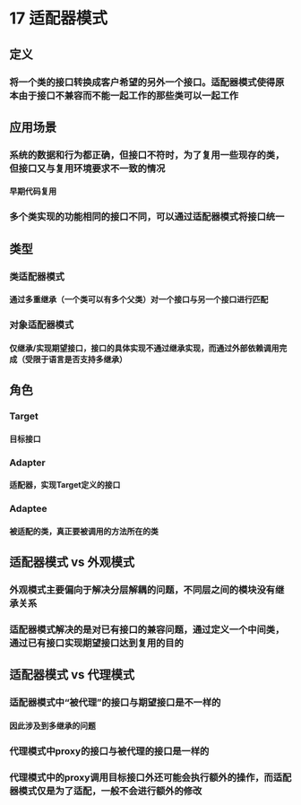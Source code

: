# 17 适配器模式

## 定义

### 将一个类的接口转换成客户希望的另外一个接口。适配器模式使得原本由于接口不兼容而不能一起工作的那些类可以一起工作

## 应用场景

### 系统的数据和行为都正确，但接口不符时，为了复用一些现存的类，但接口又与复用环境要求不一致的情况

#### 早期代码复用

### 多个类实现的功能相同的接口不同，可以通过适配器模式将接口统一

## 类型

### 类适配器模式

#### 通过多重继承（一个类可以有多个父类）对一个接口与另一个接口进行匹配

### 对象适配器模式

#### 仅继承/实现期望接口，接口的具体实现不通过继承实现，而通过外部依赖调用完成（受限于语言是否支持多继承）

## 角色

### Target

#### 目标接口

### Adapter

#### 适配器，实现Target定义的接口

### Adaptee

#### 被适配的类，真正要被调用的方法所在的类

## 适配器模式 vs 外观模式

### 外观模式主要偏向于解决分层解耦的问题，不同层之间的模块没有继承关系

### 适配器模式解决的是对已有接口的兼容问题，通过定义一个中间类，通过已有接口实现期望接口达到复用的目的

## 适配器模式 vs 代理模式

### 适配器模式中“被代理”的接口与期望接口是不一样的

#### 因此涉及到多继承的问题

### 代理模式中proxy的接口与被代理的接口是一样的

### 代理模式中的proxy调用目标接口外还可能会执行额外的操作，而适配器模式仅是为了适配，一般不会进行额外的修改
